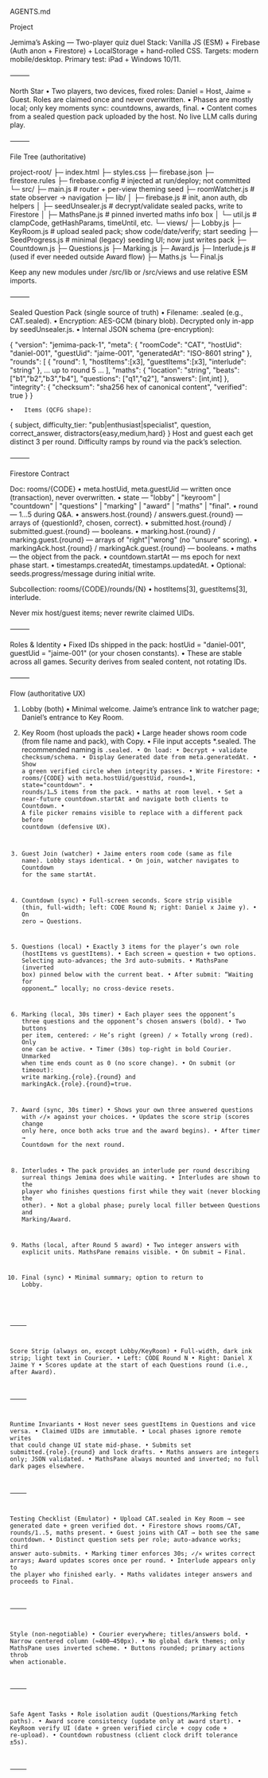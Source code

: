 AGENTS.md

Project

Jemima’s Asking — Two-player quiz duel
Stack: Vanilla JS (ESM) + Firebase (Auth anon + Firestore) + LocalStorage + hand-rolled CSS.
Targets: modern mobile/desktop. Primary test: iPad + Windows 10/11.

⸻

North Star
	•	Two players, two devices, fixed roles: Daniel = Host, Jaime = Guest. Roles are claimed once and never overwritten.
	•	Phases are mostly local; only key moments sync: countdowns, awards, final.
	•	Content comes from a sealed question pack uploaded by the host. No live LLM calls during play.

⸻

File Tree (authoritative)

project-root/
├─ index.html
├─ styles.css
├─ firebase.json
├─ firestore.rules
├─ firebase.config                # injected at run/deploy; not committed
└─ src/
   ├─ main.js                     # router + per-view theming seed
   ├─ roomWatcher.js              # state observer → navigation
   ├─ lib/
   │  ├─ firebase.js              # init, anon auth, db helpers
   │  ├─ seedUnsealer.js          # decrypt/validate sealed packs, write to Firestore
   │  ├─ MathsPane.js             # pinned inverted maths info box
   │  └─ util.js                  # clampCode, getHashParams, timeUntil, etc.
   └─ views/
      ├─ Lobby.js
      ├─ KeyRoom.js               # upload sealed pack; show code/date/verify; start seeding
      ├─ SeedProgress.js          # minimal (legacy) seeding UI; now just writes pack
      ├─ Countdown.js
      ├─ Questions.js
      ├─ Marking.js
      ├─ Award.js
      ├─ Interlude.js             # (used if ever needed outside Award flow)
      ├─ Maths.js
      └─ Final.js

Keep any new modules under /src/lib or /src/views and use relative ESM imports.

⸻

Sealed Question Pack (single source of truth)
	•	Filename: <ROOM>.sealed (e.g., CAT.sealed).
	•	Encryption: AES-GCM (binary blob). Decrypted only in-app by seedUnsealer.js.
	•	Internal JSON schema (pre-encryption):

{
  "version": "jemima-pack-1",
  "meta": {
    "roomCode": "CAT",
    "hostUid": "daniel-001",
    "guestUid": "jaime-001",
    "generatedAt": "ISO-8601 string"
  },
  "rounds": [
    { "round": 1, "hostItems":[x3], "guestItems":[x3], "interlude": "string" },
    … up to round 5 …
  ],
  "maths": {
    "location": "string",
    "beats": ["b1","b2","b3","b4"],
    "questions": ["q1","q2"],
    "answers": [int,int]
  },
  "integrity": {
    "checksum": "sha256 hex of canonical content",
    "verified": true
  }
}


	•	Items (QCFG shape):
{ subject, difficulty_tier: "pub|enthusiast|specialist", question, correct_answer, distractors{easy,medium,hard} }
Host and guest each get distinct 3 per round. Difficulty ramps by round via the pack’s selection.

⸻

Firestore Contract

Doc: rooms/{CODE}
	•	meta.hostUid, meta.guestUid — written once (transaction), never overwritten.
	•	state — "lobby" | "keyroom" | "countdown" | "questions" | "marking" | "award" | "maths" | "final".
	•	round — 1…5 during Q&A.
	•	answers.host.{round} / answers.guest.{round} — arrays of {questionId?, chosen, correct}.
	•	submitted.host.{round} / submitted.guest.{round} — booleans.
	•	marking.host.{round} / marking.guest.{round} — arrays of "right"|"wrong" (no “unsure” scoring).
	•	markingAck.host.{round} / markingAck.guest.{round} — booleans.
	•	maths — the object from the pack.
	•	countdown.startAt — ms epoch for next phase start.
	•	timestamps.createdAt, timestamps.updatedAt.
	•	Optional: seeds.progress/message during initial write.

Subcollection: rooms/{CODE}/rounds/{N}
	•	hostItems[3], guestItems[3], interlude.

Never mix host/guest items; never rewrite claimed UIDs.

⸻

Roles & Identity
	•	Fixed IDs shipped in the pack:
hostUid = "daniel-001", guestUid = "jaime-001" (or your chosen constants).
	•	These are stable across all games. Security derives from sealed content, not rotating IDs.

⸻

Flow (authoritative UX)

1) Lobby (both)
	•	Minimal welcome. Jaime’s entrance link to watcher page; Daniel’s entrance to Key Room.

2) Key Room (host uploads the pack)
	•	Large header shows room code (from file name and pack), with Copy.
	•	File input accepts *.sealed. The recommended naming is <CODE>.sealed.
	•	On load:
	•	Decrypt + validate checksum/schema.
	•	Display Generated date from meta.generatedAt.
	•	Show a green verified circle when integrity passes.
	•	Write Firestore:
	•	rooms/{CODE} with meta.hostUid/guestUid, round=1, state="countdown".
	•	rounds/1…5 items from the pack.
	•	maths at room level.
	•	Set a near-future countdown.startAt and navigate both clients to Countdown.
	•	A file picker remains visible to replace with a different pack before countdown (defensive UX).

3) Guest Join (watcher)
	•	Jaime enters room code (same as file name). Lobby stays identical.
	•	On join, watcher navigates to Countdown for the same startAt.

4) Countdown (sync)
	•	Full-screen seconds. Score strip visible (thin, full-width; left: CODE  Round N; right: Daniel  x    Jaime  y).
	•	On zero → Questions.

5) Questions (local)
	•	Exactly 3 items for the player’s own role (hostItems vs guestItems).
	•	Each screen = question + two options. Selecting auto-advances; the 3rd auto-submits.
	•	MathsPane (inverted box) pinned below with the current beat.
	•	After submit: “Waiting for opponent…” locally; no cross-device resets.

6) Marking (local, 30s timer)
	•	Each player sees the opponent’s three questions and the opponent’s chosen answers (bold).
	•	Two buttons per item, centered: ✓ He’s right (green) / ✕ Totally wrong (red). Only one can be active.
	•	Timer (30s) top-right in bold Courier. Unmarked when time ends count as 0 (no score change).
	•	On submit (or timeout): write marking.{role}.{round} and markingAck.{role}.{round}=true.

7) Award (sync, 30s timer)
	•	Shows your own three answered questions with ✓/✕ against your choices.
	•	Updates the score strip (scores change only here, once both acks true and the award begins).
	•	After timer → Countdown for the next round.

8) Interludes
	•	The pack provides an interlude per round describing surreal things Jemima does while waiting.
	•	Interludes are shown to the player who finishes questions first while they wait (never blocking the other).
	•	Not a global phase; purely local filler between Questions and Marking/Award.

9) Maths (local, after Round 5 award)
	•	Two integer answers with explicit units. MathsPane remains visible.
	•	On submit → Final.

10) Final (sync)
	•	Minimal summary; option to return to Lobby.

⸻

Score Strip (always on, except Lobby/KeyRoom)
	•	Full-width, dark ink strip; light text in Courier.
	•	Left: CODE   Round N
	•	Right: Daniel  X      Jaime  Y
	•	Scores update at the start of each Questions round (i.e., after Award).

⸻

Runtime Invariants
	•	Host never sees guestItems in Questions and vice versa.
	•	Claimed UIDs are immutable.
	•	Local phases ignore remote writes that could change UI state mid-phase.
	•	Submits set submitted.{role}.{round} and lock drafts.
	•	Maths answers are integers only; JSON validated.
	•	MathsPane always mounted and inverted; no full dark pages elsewhere.

⸻

Testing Checklist (Emulator)
	•	Upload CAT.sealed in Key Room → see generated date + green verified dot.
	•	Firestore shows rooms/CAT, rounds/1..5, maths present.
	•	Guest joins with CAT → both see the same countdown.
	•	Distinct question sets per role; auto-advance works; third answer auto-submits.
	•	Marking timer enforces 30s; ✓/✕ writes correct arrays; Award updates scores once per round.
	•	Interlude appears only to the player who finished early.
	•	Maths validates integer answers and proceeds to Final.

⸻

Style (non-negotiable)
	•	Courier everywhere; titles/answers bold.
	•	Narrow centered column (≈400–450px).
	•	No global dark themes; only MathsPane uses inverted scheme.
	•	Buttons rounded; primary actions throb when actionable.

⸻

Safe Agent Tasks
	•	Role isolation audit (Questions/Marking fetch paths).
	•	Award score consistency (update only at award start).
	•	KeyRoom verify UI (date + green verified circle + copy code + re-upload).
	•	Countdown robustness (client clock drift tolerance ±5s).

⸻
